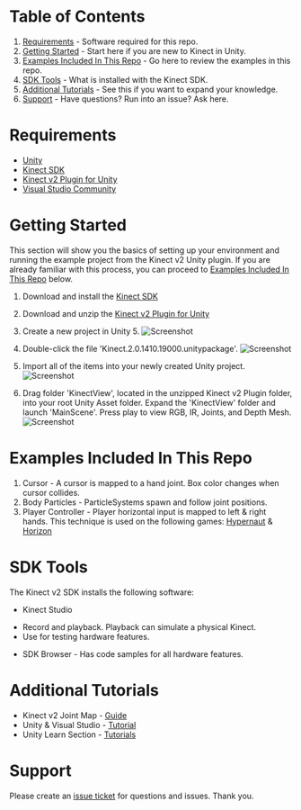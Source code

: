 # Table of Contents
1.  [Requirements](#requirements) - Software required for this repo.
2.  [Getting Started](#getting-started) - Start here if you are new to Kinect in Unity.
3.  [Examples Included In This Repo](#examples-included-in-this-repo) - Go here to review the examples in this repo.
4.  [SDK Tools](#sdk-tools) - What is installed with the Kinect SDK.
5.  [Additional Tutorials](#additional-tutorials) - See this if you want to expand your knowledge.
6.  [Support](#support) - Have questions?  Run into an issue?  Ask here.

# Requirements
-  [Unity](http://unity3d.com)
-  [Kinect SDK](http://www.microsoft.com/en-us/download/details.aspx?id=44561)
-  [Kinect v2 Plugin for Unity](http://go.microsoft.com/fwlink/?LinkID=513177)
-  [Visual Studio Community](http://visualstudio.com)

# Getting Started
This section will show you the basics of setting up your environment and running the example project from the Kinect v2 Unity plugin.  If you are already familiar with this process, you can proceed to [Examples Included In This Repo](#examples-included-in-this-repo) below.

1.  Download and install the [Kinect SDK](http://www.microsoft.com/en-us/download/details.aspx?id=44561)
2.  Download and unzip the [Kinect v2 Plugin for Unity](http://go.microsoft.com/fwlink/?LinkID=513177)
3.  Create a new project in Unity 5.
![Screenshot](https://glitchbeam.blob.core.windows.net/media/2015/05/kinect00.png)

4.  Double-click the file 'Kinect.2.0.1410.19000.unitypackage'.
![Screenshot](https://glitchbeam.blob.core.windows.net/media/2015/05/kinect01.png)

5.  Import all of the items into your newly created Unity project.
![Screenshot](https://glitchbeam.blob.core.windows.net/media/2015/05/kinect02.png)

6.  Drag folder 'KinectView', located in the unzipped Kinect v2 Plugin folder, into your root Unity Asset folder.  Expand the 'KinectView' folder and launch 'MainScene'.  Press play to view RGB, IR, Joints, and Depth Mesh.
![Screenshot](https://glitchbeam.blob.core.windows.net/media/2015/05/kinect03.png)

# Examples Included In This Repo
1.  Cursor - A cursor is mapped to a hand joint.  Box color changes when cursor collides.
2.  Body Particles - ParticleSystems spawn and follow joint positions.
3.  Player Controller - Player horizontal input is mapped to left & right hands.  This technique is used on the following games: [Hypernaut](http://glitchbeam.com/games/hypernaut/) & [Horizon](http://glitchbeam.com/games/horizon/)

# SDK Tools
The Kinect v2 SDK installs the following software:

-  Kinect Studio
  * Record and playback.  Playback can simulate a physical Kinect.
  * Use for testing hardware features.
-   SDK Browser - Has code samples for all hardware features.

# Additional Tutorials
-  Kinect v2 Joint Map - [Guide](http://glitchbeam.com/kinect-v2-joint-map/)
-  Unity & Visual Studio - [Tutorial](http://glitchbeam.com/using-visual-studio-2013-for-main-unity-ide/)
-  Unity Learn Section - [Tutorials](http://unity3d.com/learn/)

# Support
Please create an [issue ticket](https://github.com/jasonrwalters/Unity_Kinect/issues) for questions and issues.  Thank you.
